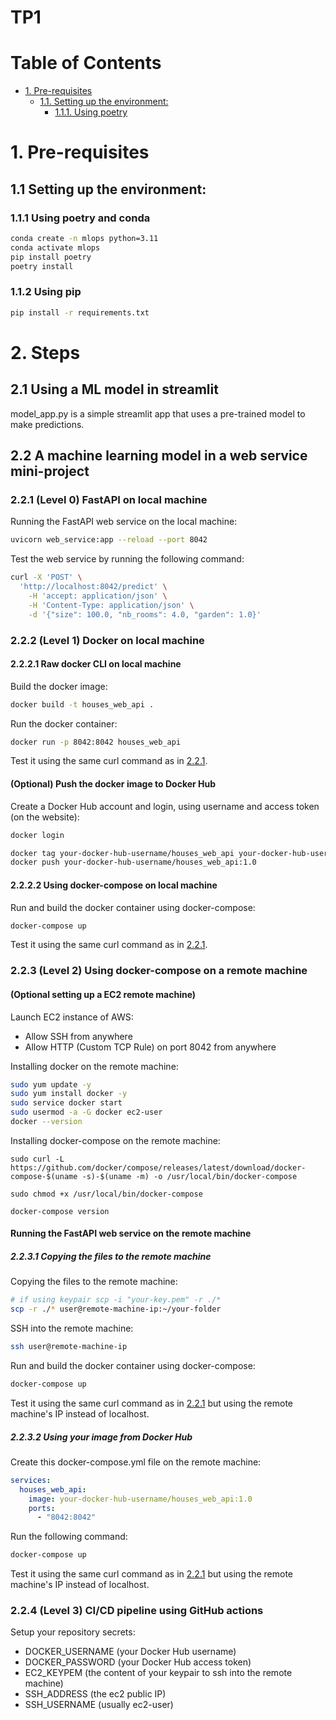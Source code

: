 # TP1

# Table of Contents

- [1. Pre-requisites](#1)
  - [1.1. Setting up the environment:](#11)
    - [1.1.1. Using poetry](#111)


# 1. Pre-requisites

## 1.1 Setting up the environment:

### 1.1.1 Using poetry and conda

```bash
conda create -n mlops python=3.11
conda activate mlops
pip install poetry
poetry install
```

### 1.1.2 Using pip

```bash
pip install -r requirements.txt
```

# 2. Steps

## 2.1 Using a ML model in streamlit

model_app.py is a simple streamlit app that uses a pre-trained model to make predictions.

## 2.2 A machine learning model in a web service mini-project

### 2.2.1 (Level 0) FastAPI on local machine

Running the FastAPI web service on the local machine:

```bash
uvicorn web_service:app --reload --port 8042
```

Test the web service by running the following command:

```bash
curl -X 'POST' \
  'http://localhost:8042/predict' \
    -H 'accept: application/json' \
    -H 'Content-Type: application/json' \
    -d '{"size": 100.0, "nb_rooms": 4.0, "garden": 1.0}'
```
### 2.2.2 (Level 1) Docker on local machine
#### 2.2.2.1 Raw docker CLI on local machine

Build the docker image:
```bash
docker build -t houses_web_api .
```

Run the docker container:
```bash
docker run -p 8042:8042 houses_web_api
```

Test it using the same curl command as in [2.2.1](#221-fastapi-on-local-machine).

#### (Optional) Push the docker image to Docker Hub

Create a Docker Hub account and login, using username and access token (on the website):
```bash
docker login
```

```bash
docker tag your-docker-hub-username/houses_web_api your-docker-hub-username/houses_web_api:1.0
docker push your-docker-hub-username/houses_web_api:1.0
```

#### 2.2.2.2 Using docker-compose on local machine

Run and build the docker container using docker-compose:
```bash
docker-compose up
```

Test it using the same curl command as in [2.2.1](#221-fastapi-on-local-machine).

### 2.2.3 (Level 2) Using docker-compose on a remote machine

#### (Optional setting up a EC2 remote machine)

Launch EC2 instance of AWS:
 - Allow SSH from anywhere
 - Allow HTTP (Custom TCP Rule) on port 8042 from anywhere

Installing docker on the remote machine:
```bash
sudo yum update -y
sudo yum install docker -y
sudo service docker start
sudo usermod -a -G docker ec2-user
docker --version
```

Installing docker-compose on the remote machine:
```
sudo curl -L https://github.com/docker/compose/releases/latest/download/docker-compose-$(uname -s)-$(uname -m) -o /usr/local/bin/docker-compose

sudo chmod +x /usr/local/bin/docker-compose

docker-compose version
```

#### Running the FastAPI web service on the remote machine

##### 2.2.3.1 Copying the files to the remote machine

Copying the files to the remote machine:
```bash
# if using keypair scp -i "your-key.pem" -r ./*
scp -r ./* user@remote-machine-ip:~/your-folder
```

SSH into the remote machine:
```bash
ssh user@remote-machine-ip
```

Run and build the docker container using docker-compose:
```bash
docker-compose up
```

Test it using the same curl command as in [2.2.1](#221-fastapi-on-local-machine) but using the remote machine's IP instead of localhost.

##### 2.2.3.2 Using your image from Docker Hub

Create this docker-compose.yml file on the remote machine:
```yaml
services:
  houses_web_api:
    image: your-docker-hub-username/houses_web_api:1.0
    ports:
      - "8042:8042"
```

Run the following command:
```bash
docker-compose up
```
Test it using the same curl command as in [2.2.1](#221-fastapi-on-local-machine) but using the remote machine's IP instead of localhost.

### 2.2.4 (Level 3) CI/CD pipeline using GitHub actions

Setup your repository secrets:
 - DOCKER_USERNAME (your Docker Hub username)
 - DOCKER_PASSWORD (your Docker Hub access token)
 - EC2_KEYPEM (the content of your keypair to ssh into the remote machine)
 - SSH_ADDRESS (the ec2 public IP)
 - SSH_USERNAME (usually ec2-user)